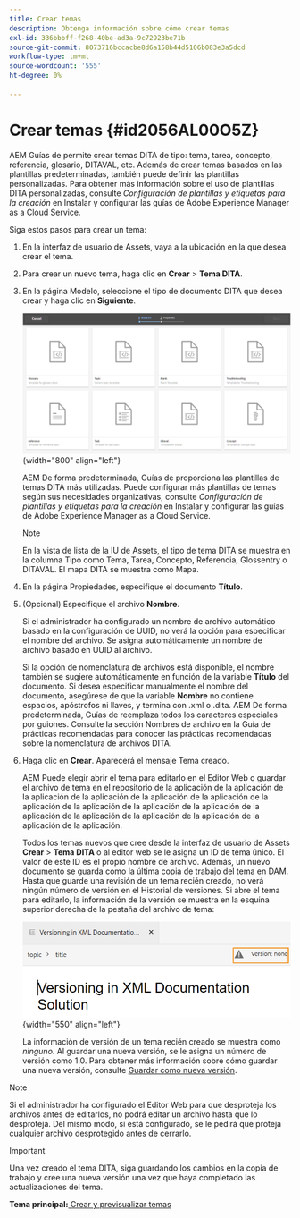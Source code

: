 ```yaml
---
title: Crear temas
description: Obtenga información sobre cómo crear temas
exl-id: 336bbbff-f268-40be-ad3a-9c72923be71b
source-git-commit: 8073716bccacbe8d6a158b44d5106b083e3a5dcd
workflow-type: tm+mt
source-wordcount: '555'
ht-degree: 0%

---
```


# Crear temas {#id2056AL00O5Z}

AEM Guías de permite crear temas DITA de tipo: tema, tarea, concepto, referencia, glosario, DITAVAL, etc. Además de crear temas basados en las plantillas predeterminadas, también puede definir las plantillas personalizadas. Para obtener más información sobre el uso de plantillas DITA personalizadas, consulte *Configuración de plantillas y etiquetas para la creación* en Instalar y configurar las guías de Adobe Experience Manager as a Cloud Service.

Siga estos pasos para crear un tema:

1. En la interfaz de usuario de Assets, vaya a la ubicación en la que desea crear el tema.

1. Para crear un nuevo tema, haga clic en **Crear** \> **Tema DITA**.

1. En la página Modelo, seleccione el tipo de documento DITA que desea crear y haga clic en **Siguiente**.

   ![](images/create_dita_topic.png){width="800" align="left"}

   AEM De forma predeterminada, Guías de proporciona las plantillas de temas DITA más utilizadas. Puede configurar más plantillas de temas según sus necesidades organizativas, consulte *Configuración de plantillas y etiquetas para la creación* en Instalar y configurar las guías de Adobe Experience Manager as a Cloud Service.

   >[!NOTE]
   >
   > En la vista de lista de la IU de Assets, el tipo de tema DITA se muestra en la columna Tipo como Tema, Tarea, Concepto, Referencia, Glossentry o DITAVAL. El mapa DITA se muestra como Mapa.

1. En la página Propiedades, especifique el documento **Título**.

1. \(Opcional\) Especifique el archivo **Nombre**.

   Si el administrador ha configurado un nombre de archivo automático basado en la configuración de UUID, no verá la opción para especificar el nombre del archivo. Se asigna automáticamente un nombre de archivo basado en UUID al archivo.

   Si la opción de nomenclatura de archivos está disponible, el nombre también se sugiere automáticamente en función de la variable **Título** del documento. Si desea especificar manualmente el nombre del documento, asegúrese de que la variable **Nombre** no contiene espacios, apóstrofos ni llaves, y termina con .xml o .dita. AEM De forma predeterminada, Guías de reemplaza todos los caracteres especiales por guiones. Consulte la sección Nombres de archivo en la Guía de prácticas recomendadas para conocer las prácticas recomendadas sobre la nomenclatura de archivos DITA.

1. Haga clic en **Crear**. Aparecerá el mensaje Tema creado.

   AEM Puede elegir abrir el tema para editarlo en el Editor Web o guardar el archivo de tema en el repositorio de la aplicación de la aplicación de la aplicación de la aplicación de la aplicación de la aplicación de la aplicación de la aplicación de la aplicación de la aplicación de la aplicación de la aplicación de la aplicación de la aplicación de la aplicación de la aplicación.

   Todos los temas nuevos que cree desde la interfaz de usuario de Assets **Crear** \> **Tema DITA** o al editor web se le asigna un ID de tema único. El valor de este ID es el propio nombre de archivo. Además, un nuevo documento se guarda como la última copia de trabajo del tema en DAM. Hasta que guarde una revisión de un tema recién creado, no verá ningún número de versión en el Historial de versiones. Si abre el tema para editarlo, la información de la versión se muestra en la esquina superior derecha de la pestaña del archivo de tema:

   ![](images/topic-version-none_cs.png){width="550" align="left"}

   La información de versión de un tema recién creado se muestra como *ninguno*. Al guardar una nueva versión, se le asigna un número de versión como 1.0. Para obtener más información sobre cómo guardar una nueva versión, consulte [Guardar como nueva versión](web-editor-features.md#save-as-new-version-id209ME400GXA).


>[!NOTE]
>
> Si el administrador ha configurado el Editor Web para que desproteja los archivos antes de editarlos, no podrá editar un archivo hasta que lo desproteja. Del mismo modo, si está configurado, se le pedirá que proteja cualquier archivo desprotegido antes de cerrarlo.

>[!IMPORTANT]
>
> Una vez creado el tema DITA, siga guardando los cambios en la copia de trabajo y cree una nueva versión una vez que haya completado las actualizaciones del tema.

**Tema principal:**[ Crear y previsualizar temas](create-preview-topics.md)
